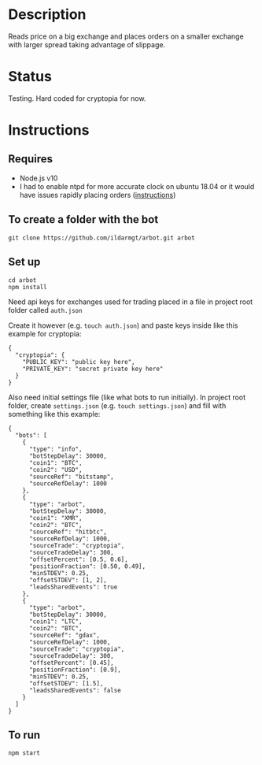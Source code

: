 # Description

  Reads price on a big exchange and places orders on a smaller exchange with larger spread taking advantage of slippage.

# Status

  Testing. Hard coded for cryptopia for now.

# Instructions

  ## Requires

  * Node.js v10
  * I had to enable ntpd for more accurate clock on ubuntu 18.04 or it would have issues rapidly placing orders ([instructions](https://www.digitalocean.com/community/tutorials/how-to-set-up-time-synchronization-on-ubuntu-16-04))

  ## To create a folder with the bot

    git clone https://github.com/ildarmgt/arbot.git arbot

  ## Set up

    cd arbot
    npm install

  Need api keys for exchanges used for trading placed in a file in project root folder called `auth.json`

  Create it however (e.g. `touch auth.json`) and paste keys inside like this example for cryptopia:

    {
      "cryptopia": {
        "PUBLIC_KEY": "public key here",
        "PRIVATE_KEY": "secret private key here"
      }
    }

  Also need initial settings file (like what bots to run initially).
  In project root folder, create `settings.json` (e.g. `touch settings.json`) and fill with something like this example:

    {
      "bots": [
        {
          "type": "info",
          "botStepDelay": 30000,
          "coin1": "BTC",
          "coin2": "USD",
          "sourceRef": "bitstamp",
          "sourceRefDelay": 1000
        },
        {
          "type": "arbot",
          "botStepDelay": 30000,
          "coin1": "XMR",
          "coin2": "BTC",
          "sourceRef": "hitbtc",
          "sourceRefDelay": 1000,
          "sourceTrade": "cryptopia",
          "sourceTradeDelay": 300,
          "offsetPercent": [0.5, 0.6],
          "positionFraction": [0.50, 0.49],
          "minSTDEV": 0.25,
          "offsetSTDEV": [1, 2],
          "leadsSharedEvents": true
        },
        {
          "type": "arbot",
          "botStepDelay": 30000,
          "coin1": "LTC",
          "coin2": "BTC",
          "sourceRef": "gdax",
          "sourceRefDelay": 1000,
          "sourceTrade": "cryptopia",
          "sourceTradeDelay": 300,
          "offsetPercent": [0.45],
          "positionFraction": [0.9],
          "minSTDEV": 0.25,
          "offsetSTDEV": [1.5],
          "leadsSharedEvents": false
        }
      ]
    }



  ## To run

  `npm start`





